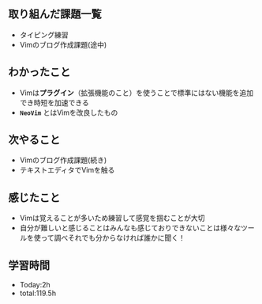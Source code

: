 ## 取り組んだ課題一覧
- タイピング練習
- Vimのブログ作成課題(途中)

## わかったこと
- Vimは**プラグイン**（拡張機能のこと）を使うことで標準にはない機能を追加でき時短を加速できる
- **`NeoVim`** とはVimを改良したもの

## 次やること
 - Vimのブログ作成課題(続き)
 - テキストエディタでVimを触る
 
## 感じたこと
- Vimは覚えることが多いため練習して感覚を掴むことが大切  
- 自分が難しいと感じることはみんなも感じておりできないことは様々なツールを使って調べそれでも分からなければ誰かに聞く！

## 学習時間
- Today:2h
- total:119.5h
